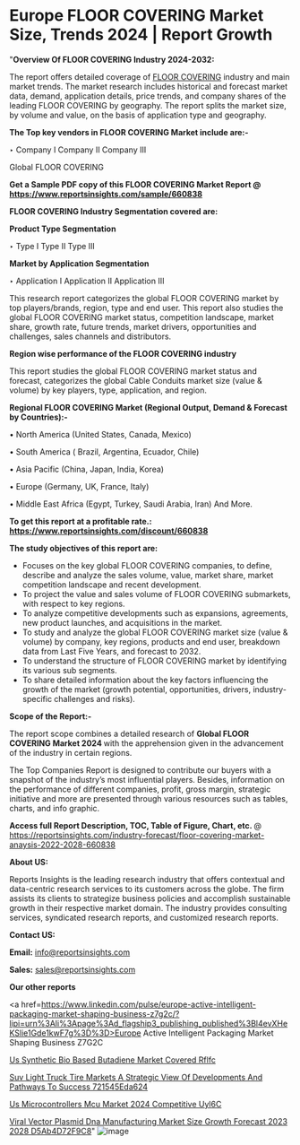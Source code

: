 # Europe FLOOR COVERING Market Size, Trends 2024 | Report Growth

"<strong>Overview Of FLOOR COVERING Industry 2024-2032:</strong>

The report offers detailed coverage of <a href=https://www.reportsinsights.com/sample/660838>FLOOR COVERING</a> industry and main market trends. The market research includes historical and forecast market data, demand, application details, price trends, and company shares of the leading FLOOR COVERING by geography. The report splits the market size, by volume and value, on the basis of application type and geography.

<strong>The Top key vendors in FLOOR COVERING Market include are:- </strong>

‣ Company I
Company II
Company III

Global FLOOR COVERING

<strong>Get a Sample PDF copy of this FLOOR COVERING Market Report </strong><strong>@ <a href=https://www.reportsinsights.com/sample/660838 style=color:#0000ff;>https://www.reportsinsights.com/sample/660838</a> </strong>

<strong>FLOOR COVERING Industry Segmentation covered are:</strong>

<strong>Product Type Segmentation</strong>

‣ Type I
Type II
Type III

<strong>Market by Application Segmentation</strong>

‣ Application I
Application II 
Application III

This research report categorizes the global FLOOR COVERING market by top players/brands, region, type and end user. This report also studies the global FLOOR COVERING market status, competition landscape, market share, growth rate, future trends, market drivers, opportunities and challenges, sales channels and distributors.

<strong>Region wise performance of the FLOOR COVERING industry</strong><strong> </strong>

This report studies the global FLOOR COVERING market status and forecast, categorizes the global Cable Conduits market size (value &amp; volume) by key players, type, application, and region. 

<strong>Regional FLOOR COVERING Market (Regional Output, Demand &amp; Forecast by Countries):-</strong>

• North America (United States, Canada, Mexico)

• South America ( Brazil, Argentina, Ecuador, Chile)

• Asia Pacific (China, Japan, India, Korea)

• Europe (Germany, UK, France, Italy)

• Middle East Africa (Egypt, Turkey, Saudi Arabia, Iran) And More.

<strong>To get this report at a profitable rate.: <a href=https://www.reportsinsights.com/discount/660838 style=color:#0000ff;>https://www.reportsinsights.com/discount/660838</a></strong>

<strong>The study objectives of this report are:</strong>
<ul>
  <li>Focuses on the key global FLOOR COVERING companies, to define, describe and analyze the sales volume, value, market share, market competition landscape and recent development.</li>
  <li>To project the value and sales volume of FLOOR COVERING submarkets, with respect to key regions.</li>
  <li>To analyze competitive developments such as expansions, agreements, new product launches, and acquisitions in the market.</li>
  <li>To study and analyze the global FLOOR COVERING market size (value &amp; volume) by company, key regions, products and end user, breakdown data from Last Five Years, and forecast to 2032.</li>
  <li>To understand the structure of FLOOR COVERING market by identifying its various sub segments.</li>
  <li>To share detailed information about the key factors influencing the growth of the market (growth potential, opportunities, drivers, industry-specific challenges and risks).</li>
</ul>
<strong>Scope of the Report:-</strong><strong> </strong>

The report scope combines a detailed research of <strong>Global FLOOR COVERING Market 2024 </strong>with the apprehension given in the advancement of the industry in certain regions.

The Top Companies Report is designed to contribute our buyers with a snapshot of the industry’s most influential players. Besides, information on the performance of different companies, profit, gross margin, strategic initiative and more are presented through various resources such as tables, charts, and info graphic.

<strong>Access full Report Description, TOC, Table of Figure, Chart, etc. </strong>@   <a href=https://reportsinsights.com/industry-forecast/floor-covering-market-anaysis-2022-2028-660838 style=color:#0000ff;>https://reportsinsights.com/industry-forecast/floor-covering-market-anaysis-2022-2028-660838</a>

<strong>About US:</strong>

Reports Insights is the leading research industry that offers contextual and data-centric research services to its customers across the globe. The firm assists its clients to strategize business policies and accomplish sustainable growth in their respective market domain. The industry provides consulting services, syndicated research reports, and customized research reports.

<strong>Contact US:</strong>

<p class=""""><b>Email:</b> <a href=mailto:info@reportsinsights.com>info@reportsinsights.com</a></p>
<p class=""""><b>Sales:</b> <a href=mailto:sales@reportsinsights.com>sales@reportsinsights.com</a></p>

<strong>Our other reports</strong>

<a href=https://www.linkedin.com/pulse/europe-active-intelligent-packaging-market-shaping-business-z7g2c/?lipi=urn%3Ali%3Apage%3Ad_flagship3_publishing_published%3Bl4evXHeKSlie1Gde1kwF7g%3D%3D>Europe Active Intelligent Packaging Market Shaping Business Z7G2C</a>

<a href=https://www.linkedin.com/pulse/us-synthetic-bio-based-butadiene-market-covered-rflfc/>Us Synthetic Bio Based Butadiene Market Covered Rflfc</a>

<a href=https://medium.com/@g65914336/suv-light-truck-tire-markets-a-strategic-view-of-developments-and-pathways-to-success-721545eda624>Suv Light Truck Tire Markets A Strategic View Of Developments And Pathways To Success 721545Eda624</a>

<a href=https://www.linkedin.com/pulse/us-microcontrollers-mcu-market-2024-competitive-uyl6c/>Us Microcontrollers Mcu Market 2024 Competitive Uyl6C</a>

<a href=https://medium.com/@ruchikakadam73/viral-vector-plasmid-dna-manufacturing-market-size-growth-forecast-2023-2028-d5ab4d72f9c8>Viral Vector Plasmid Dna Manufacturing Market Size Growth Forecast 2023 2028 D5Ab4D72F9C8</a>"
![image](https://github.com/aakesh123242/RIMarket/assets/158431203/d92886cb-447f-481c-830c-d6d3b3faeae1)
